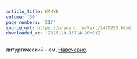 ```yaml
---
article_title: КАНУН
volume: '30'
page_numbers: '517'
source_url: https://pravenc.ru/text/1470295.html
downloaded_at: '2025-10-13T14:20:01Z'
---
```


литургический - см. [Навечерие](https://pravenc.ru/text/Навечерие.html).
